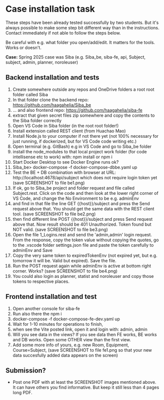 # Case installation task

These steps have been already tested successfully by two students. But it's always possible
to make some step bit different way than in the instructions. Contact immediately if not
able to follow the steps below.

Be careful with e.g. what folder you open/add/edit. It matters for the tools. Works or doesn't.

**Case:** Spring 2025 case was Siba (e.g. Siba_be, siba-fe, api, Subject, subject, admin, planner, noroleuser)

## Backend installation and tests

1. Create somewhere outside any repos and OneDrive folders a root root folder called Siba
1. In that folder clone the backend repo: https://github.com/haagahelia/Siba_be
1. ... and also frontend repo: https://github.com/haagahelia/siba-fe
1. extract that given secret files zip somewhere and copy the contents to the Siba folder correctly
1. Open VS Code in Siba folder (in the root root folder!)
1. Install extension called REST client (from Huachao Mao)
1. Install Node.js to your computer if not there yet (not 100% necessary for just running, if dockerized, but for VS Code code writing etc.)
1. Open terminal (e.g. GitBash) e.g in VS Code and go to Siba_be folder
1. install the node_modules to that local project work folder (for code intellisense etc to work) with:  npm install    or npm i
1. Start Docker Desktop to see Docker Engine runs ok?
1. Siba_be> docker-compose -f docker-compose-dbbe.yaml up
1. Test the BE + DB combination with browser at URL:   http://localhost:4678/api/subject which does not require login token yet  (save SCREENSHOT to file be1.png)
1. If ok, go to Siba_be project and folder request and file called Subject.rest. Click on the code and then look at the lower right corner of VS Code, and change the No Environment to be e.g. adminEnv
1. and find in that file the line GET {{host}}/subject  and press the Send request above that. You should get the same data with the REST client tool.   (save SCREENSHOT to file be2.png)
1. then find different line POST {{host}}/subject and press Send request above that. Now result should be 401 Unauthorized. Token found but NOT valid.   (save SCREENSHOT to file be3.png)
1. Open the file 1_Logins.rest and send the 'admin,admin' login request. From the response, copy the token value without copying the quotes, go to the .vscode folder settings.json file and paste the token carefully to adminEnv and Save
1. Copy the very same token to expiredTokenEnv (not expired yet, but e.g. tomorrow it will be. Valid but expired). Save the file.
1. Run the POST request again while adminEnv is active at bottom right corner. Works? (save SCREENSHOT to file be4.png)
1. You could also login as planner, statist and noroleuser and copy those tokens to respective places.

## Frontend installation and test

1. Open another console for siba-fe
1. Run also there the npm i
1. docker-compose -f docker-compose-fe-dev.yaml up
1. Wait for 1-10 minutes for operations to finish, 
1. when see the Vite posted link, open it and login with: admin, admin
1. Will you see data in the views? If you see data then FE works, BE works and DB works. Open some OTHER view than the first view. 
1. Add some more info of yours, e.g. new Room, Equipment, Course=Subject, (save SCREENSHOT to file fe1.png
so that your new data succesfully added data appears on the screen)

## Submission?

* Post one PDF with at least the SCREENSHOT images mentioned above. It can have others you find informative. But keep it still less than 4 pages long PDF.